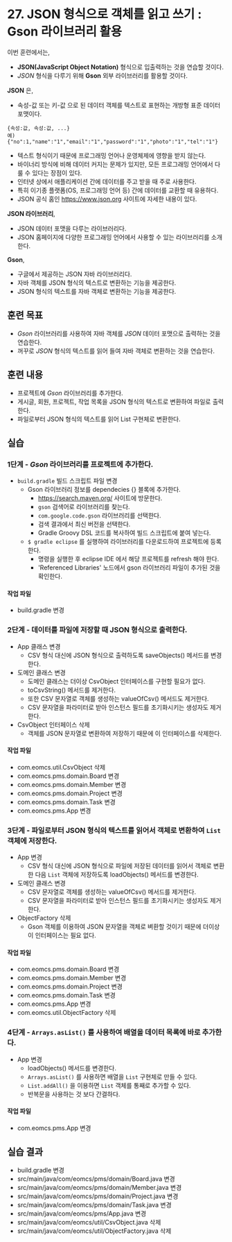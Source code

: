 # 27. JSON 형식으로 객체를 읽고 쓰기 : Gson 라이브러리 활용

이번 훈련에서는,
- **JSON(JavaScript Object Notation)** 형식으로 입출력하는 것을 연습할 것이다.
- *JSON* 형식을 다루기 위해 **Gson** 외부 라이브러리를 활용할 것이다.

**JSON** 은,
- 속성-값 또는 키-값 으로 된 데이터 객체를 텍스트로 표현하는 개방형 표준 데이터 포맷이다.
```
{속성:값, 속성:값, ...}
예) {"no":1,"name":"1","email":"1","password":"1","photo":"1","tel":"1"}
```
- 텍스트 형식이기 때문에 프로그래밍 언어나 운영체제에 영향을 받지 않는다.
- 바이너리 방식에 비해 데이터 커지는 문제가 있지만,
  모든 프로그래밍 언어에서 다룰 수 있다는 장점이 있다.
- 인터넷 상에서 애플리케이션 간에 데이터를 주고 받을 때 주로 사용한다.
- 특히 이기종 플랫폼(OS, 프로그래밍 언어 등) 간에 데이터를 교환할 때 유용하다.
- JSON 공식 홈인 https://www.json.org 사이트에 자세한 내용이 있다.

**JSON 라이브러리**,
- JSON 데이터 포맷을 다루는 라이브러리다.
- JSON 홈페이지에 다양한 프로그래밍 언어에서 사용할 수 있는 라이브러리를 소개한다.

**Gson**,
- 구글에서 제공하는 JSON 자바 라이브러리다.
- 자바 객체를 JSON 형식의 텍스트로 변환하는 기능을 제공한다.
- JSON 형식의 텍스트를 자바 객체로 변환하는 기능을 제공한다.  


## 훈련 목표
- *Gson* 라이브러리를 사용하여 자바 객체를 *JSON* 데이터 포맷으로 출력하는 것을 연습한다.
- 꺼꾸로 *JSON* 형식의 텍스트를 읽어 들여 자바 객체로 변환하는 것을 연습한다.


## 훈련 내용
- 프로젝트에 *Gson* 라이브러리를 추가한다.
- 게시글, 회원, 프로젝트, 작업 목록을 JSON 형식의 텍스트로 변환하여 파일로 출력한다.
- 파일로부터 JSON 형식의 텍스트를 읽어 List 구현체로 변환한다.


## 실습

### 1단계 - *Gson* 라이브러리를 프로젝트에 추가한다.

- `build.gradle` 빌드 스크립트 파일 변경
  - Gson 라이브러리 정보를 dependecies {} 블록에 추가한다.
    - https://search.maven.org/ 사이트에 방문한다.
    - `gson` 검색어로 라이브러리를 찾는다.
    - `com.google.code.gson` 라이브러리를 선택한다.
    - 검색 결과에서 최신 버전을 선택한다.
    - Gradle Groovy DSL 코드를 복사하여 빌드 스크립트에 붙여 넣는다.
  - `$ gradle eclipse` 를 실행하여 라이브러리를 다운로드하여 프로젝트에 등록한다.
    - 명령을 실행한 후 eclipse IDE 에서 해당 프로젝트를 refresh 해야 한다.
    - 'Referenced Libraries' 노드에서 gson 라이브러리 파일이 추가된 것을 확인한다.

#### 작업 파일
- build.gradle 변경


### 2단계 - 데이터를 파일에 저장할 때 JSON 형식으로 출력한다.

- App 클래스 변경
  - CSV 형식 대신에 JSON 형식으로 출력하도록 saveObjects() 메서드를 변경한다.
- 도메인 클래스 변경
  - 도메인 클래스는 더이상 CsvObject 인터페이스를 구현할 필요가 없다.
  - toCsvString() 메서드를 제거한다.
  - 또한 CSV 문자열로 객체를 생성하는 valueOfCsv() 메서드도 제거한다.
  - CSV 문자열을 파라미터로 받아 인스턴스 필드를 초기화시키는 생성자도 제거한다.
- CsvObject 인터페이스 삭제
  - 객체를 JSON 문자열로 변환하여 저장하기 때문에 이 인터페이스를 삭제한다.

#### 작업 파일
- com.eomcs.util.CsvObject 삭제
- com.eomcs.pms.domain.Board 변경
- com.eomcs.pms.domain.Member 변경
- com.eomcs.pms.domain.Project 변경
- com.eomcs.pms.domain.Task 변경
- com.eomcs.pms.App 변경


### 3단계 - 파일로부터 JSON 형식의 텍스트를 읽어서 객체로 변환하여 `List` 객체에 저장한다.

- App 변경
  - CSV 형식 대신에 JSON 형식으로 파일에 저장된 데이터를 읽어서 객체로 변환한 다음
    `List` 객체에 저장하도록 loadObjects() 메서드를 변경한다.
- 도메인 클래스 변경
  - CSV 문자열로 객체를 생성하는 valueOfCsv() 메서드를 제거한다.
  - CSV 문자열을 파라미터로 받아 인스턴스 필드를 초기화시키는 생성자도 제거한다.
- ObjectFactory 삭제
  - Gson 객체를 이용하여 JSON 문자열을 객체로 벼환할 것이기 때문에 더이상 이 인터페이스는 필요 없다. 

#### 작업 파일
- com.eomcs.pms.domain.Board 변경
- com.eomcs.pms.domain.Member 변경
- com.eomcs.pms.domain.Project 변경
- com.eomcs.pms.domain.Task 변경
- com.eomcs.pms.App 변경
- com.eomcs.util.ObjectFactory 삭제


### 4단계 - `Arrays.asList()` 를 사용하여 배열을 데이터 목록에 바로 추가한다.

- App 변경
  - loadObjects() 메서드를 변경한다.
  - `Arrays.asList()` 를 사용하면 배열을 `List` 구현체로 만들 수 있다.
  - `List.addAll()` 을 이용하면 `List` 객체를 통째로 추가할 수 있다.
  - 반복문을 사용하는 것 보다 간결하다.

#### 작업 파일
- com.eomcs.pms.App 변경


## 실습 결과
- build.gradle 변경
- src/main/java/com/eomcs/pms/domain/Board.java 변경
- src/main/java/com/eomcs/pms/domain/Member.java 변경
- src/main/java/com/eomcs/pms/domain/Project.java 변경
- src/main/java/com/eomcs/pms/domain/Task.java 변경
- src/main/java/com/eomcs/pms/App.java 변경
- src/main/java/com/eomcs/util/CsvObject.java 삭제
- src/main/java/com/eomcs/util/ObjectFactory.java 삭제